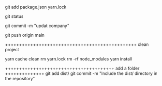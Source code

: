 git add package.json yarn.lock

git status

git commit -m "updat company"

git push origin main



+++++++++++++++++++++++++++++++++++++++++++++++
clean project

yarn cache clean
rm yarn.lock
rm -rf node_modules
yarn install


+++++++++++++++++++++++++++++++++++++++ add a folder ++++++++++++++
git add dist/
git commit -m "Include the dist/ directory in the repository"